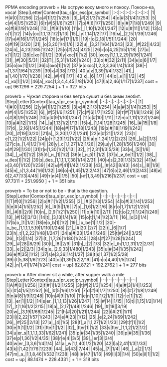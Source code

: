 PPMA encoding
proverb = На острую косу много и покосу. Покоси-ка, коса!
|Step|Letter|Context|tau_s|pr_esc|pr_symbol|
|:-:|:-:|:-:|:-:|:-:|:-:|
|1|Н|#|0||1/256|
|2|а|#|1|1/2|1/255|
|3|\_|#|2|1/3|1/254|
|4|о|#|3|1/4|1/253|
|5|с|#|4|1/5|1/252|
|6|т|#|5|1/6|1/251|
|7|р|#|6|1/7|1/250|
|8|у|#|7|1/8|1/249|
|9|ю|#|8|1/9|1/248|
|10|\_|#|9||1/10|
|11|к|\_|1,10|1/20|1/247|
|12|о|#|11||1/12|
|13|с|о|1||1/2|
|14|у|ос|1,1,13|1/2|1/13|
|15|\_|у|1,14|1/2|1/7|
|16|м|\_|2,15|1/39|1/246|
|17|н|#|16|1/17|1/245|
|18|о|#|17||1/9|
|19|г|о|2,18|1/51|1/244|
|20|о|#|19||3/20|
|21|\_|о|3,20|1/4|1/6|
|22|и|\_|3,21|1/64|1/243|
|23|\_|#|22||4/23|
|24|п|\_|4,23|1/85|1/242|
|25|о|#|24||4/25|
|26|к|о|4,25|1/5|1/18|
|27|о|к|1||1/2|
|28|с|ко|1||1/2|
|29|у|кос|1||1/2|
|30|.|косу|1,1,1,2,29|1/96|1/241|
|31|\_|#|30||5/31|
|32|П|\_|5,31|1/126|1/240|
|33|о|#|32||2/11|
|34|к|о|6||1/7|
|35|о|ок|1||1/2|
|36|с|око|1||1/2|
|37|и|окос|1,2,3,3,36|1/4|1/33|
|38|-|и|1,37|1/64|1/239|
|39|к|#|38||1/13|
|40|а|к|3,39|1/4|1/32|
|41|,|а|1,40|1/70|1/238|
|42|\_|#|41||1/7|
|43|к|\_|6||1/7|
|44|о|\_к|1||1/2|
|45|с|\_ко|1||1/2|
|46|а|\_кос|1,3,4,4,45|1/8|1/20|
|47|!|а|2,46|1/117|1/237|
cost = up[ 96.1296 + 229.7254 ] + 1 = 327 bits

proverb = Чужая сторона и без ветра сушит и без зимы знобит.
|Step|Letter|Context|tau_s|pr_esc|pr_symbol|
|:-:|:-:|:-:|:-:|:-:|:-:|
|1|Ч|#|0||1/256|
|2|у|#|1|1/2|1/255|
|3|ж|#|2|1/3|1/254|
|4|а|#|3|1/4|1/253|
|5|я|#|4|1/5|1/252|
|6|\_|#|5|1/6|1/251|
|7|с|#|6|1/7|1/250|
|8|т|#|7|1/8|1/249|
|9|о|#|8|1/9|1/248|
|10|р|#|9|1/10|1/247|
|11|о|#|10||1/11|
|12|н|о|1,11|1/22|1/246|
|13|а|#|12||1/13|
|14|\_|а|1,13|1/2|1/13|
|15|и|\_|1,14|1/28|1/245|
|16|\_|#|15||1/8|
|17|б|\_|2,16|1/45|1/244|
|18|е|#|17|1/18|1/243|
|19|з|#|18|1/19|1/242|
|20|\_|#|19||3/20|
|21|в|\_|3,20|1/72|1/241|
|22|е|#|21||1/22|
|23|т|е|1,22|1/2|1/22|
|24|р|т|1,23|1/2|1/22|
|25|а|р|1,24|1/2|2/23|
|26|\_|а|2||1/3|
|27|с|а\_|1,4|1/2|1/4|
|28|у|\_с|1,1,27|1/2|1/26|
|29|ш|у|1,28|1/56|1/240|
|30|и|#|29||1/30|
|31|т|и|1,30|1/2|1/13|
|32|\_|т|2,31|1/3|5/28|
|33|и|\_|5||1/6|
|34|\_|\_и|1||1/2|
|35|б|\_и\_|1||1/2|
|36|е|\_и\_б|1||1/2|
|37|з|\_и\_бе|1||1/2|
|38|\_|и\_без|1||1/2|
|39|з|\_без\_|1,1,1,1,7,38|1/14|2/31|
|40|и|з|2,39|1/3|3/32|
|41|м|и|3,40|1/120|1/239|
|42|ы|#|41|1/42|1/238|
|43|\_|#|42||8/43|
|44|з|\_|8||1/9|
|45|н|\_з|1,3,44|1/6|1/32|
|46|о|н|1,45|1/2|2/43|
|47|б|о|2,46|1/3|2/43|
|48|и|б|2,47|1/3|4/45|
|49|т|и|4||1/5|
|50|.|ит|1,3,49|1/216|1/237|
cost = up[ 97.7311 + 251.9950 ] + 1 = 351 bits

proverb = To be or not to be - that is the question.
|Step|Letter|Context|tau_s|pr_esc|pr_symbol|
|:-:|:-:|:-:|:-:|:-:|:-:|
|1|T|#|0||1/256|
|2|o|#|1|1/2|1/255|
|3|\_|#|2|1/3|1/254|
|4|b|#|3|1/4|1/253|
|5|e|#|4|1/5|1/252|
|6|\_|#|5||1/6|
|7|o|\_|1,6|1/2|1/6|
|8|r|o|1,7|1/12|1/251|
|9|\_|#|8||2/9|
|10|n|\_|2,9|1/21|1/250|
|11|o|#|10||2/11|
|12|t|o|2,11|1/24|1/249|
|13|\_|#|12||3/13|
|14|t|\_|3,13|1/4|1/9|
|15|o|t|1,14|1/2|3/11|
|16|\_|o|3||1/4|
|17|b|o\_|1||1/2|
|18|e|o\_b|1||1/2|
|19|\_|o\_be|1||1/2|
|20|-|o\_be\_|1,1,1,1,5,19|1/110|1/248|
|21|\_|#|20||2/7|
|22|t|\_|6||1/7|
|23|h|\_t|1,2,22|1/48|1/247|
|24|a|#|23|1/24|1/246|
|25|t|#|24||3/25|
|26|\_|t|3||1/4|
|27|i|t\_|1,7,26|1/180|1/245|
|28|s|#|27|1/28|1/244|
|29|\_|#|28||8/29|
|30|t|\_|8||2/9|
|31|h|\_t|2||1/3|
|32|e|\_th|1,1,1,31|1/2|2/31|
|33|\_|e|2||2/3|
|34|q|e\_|2,9,33|1/480|1/243|
|35|u|#|34|1/35|1/242|
|36|e|#|35||1/12|
|37|s|e|3,36|1/4|1/27|
|38|t|s|1,37|1/2|5/28|
|39|i|t|5,38|1/6|1/23|
|40|o|i|1,39|1/2|2/19|
|41|n|o|4,40|1/5|1/24|
|42|.|n|1,41|1/74|1/241|
cost = up[ 82.8721 + 192.2762 ] + 1 = 277 bits

proverb = After dinner sit a while, after supper walk a mile
|Step|Letter|Context|tau_s|pr_esc|pr_symbol|
|:-:|:-:|:-:|:-:|:-:|:-:|
|1|A|#|0||1/256|
|2|f|#|1|1/2|1/255|
|3|t|#|2|1/3|1/254|
|4|e|#|3|1/4|1/253|
|5|r|#|4|1/5|1/252|
|6|\_|#|5|1/6|1/251|
|7|d|#|6|1/7|1/250|
|8|i|#|7|1/8|1/249|
|9|n|#|8|1/9|1/248|
|10|n|#|9||1/10|
|11|e|n|1,10|1/2|1/9|
|12|r|e|1||1/2|
|13|\_|er|1||1/2|
|14|s|er\_|1,1,1,13|1/26|1/247|
|15|i|#|14||1/15|
|16|t|i|1,15|1/2|1/14|
|17|\_|t|1,16|1/2|2/15|
|18|a|\_|2,17|1/48|1/246|
|19|\_|#|18||3/19|
|20|w|\_|3,19|1/68|1/245|
|21|h|#|20|1/21|1/244|
|22|i|#|21||1/11|
|23|l|i|2,22|1/57|1/243|
|24|e|#|23||1/12|
|25|,|e|2,24|1/69|1/242|
|26|\_|#|25||2/13|
|27|a|\_|4||1/5|
|28|f|\_a|1,1,27|1/2|1/23|
|29|t|f|1||1/2|
|30|e|ft|1||1/2|
|31|r|fte|1||1/2|
|32|\_|fter|1||1/2|
|33|s|fter\_|1,1,2|1/2|1/2|
|34|u|er\_s|1,1,1,1,33|1/62|1/241|
|35|p|#|34|1/35|1/240|
|36|p|#|35||1/36|
|37|e|p|1,36|1/2|4/35|
|38|r|e|4||3/5|
|39|\_|er|3||3/4|
|40|w|er\_|3,3,6|1/4|1/4|
|41|a|\_w|1,1,40|1/2|1/20|
|42|l|a|2,41|1/3|1/33|
|43|k|l|1,42|1/76|1/239|
|44|\_|#|43||7/44|
|45|a|\_|7||1/4|
|46|\_|\_a|2||1/3|
|47|m|\_a\_|1,1,8,46|1/532|1/238|
|48|i|#|47||1/16|
|49|l|i|3||1/4|
|50|e|il|1||1/2|
cost = up[ 88.1474 + 228.4331 ] + 1 = 318 bits